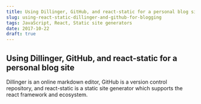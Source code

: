 ```yaml
---
title: Using Dillinger, GitHub, and react-static for a personal blog site
slug: using-react-static-dillinger-and-github-for-blogging
tags: JavaScript, React, Static site generators
date: 2017-10-22
draft: true
---
```


## Using Dillinger, GitHub, and react-static for a personal blog site

Dillinger is an online markdown editor, GitHub is a version control repository, and react-static is a static site generator which supports the react framework and ecosystem.
